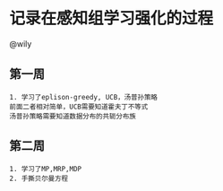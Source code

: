 # 记录在感知组学习强化的过程
@wily
## 第一周
```text
1. 学习了eplison-greedy, UCB，汤普孙策略  
前面二者相对简单，UCB需要知道霍夫丁不等式
汤普孙策略需要知道数据分布的共轭分布族
```
## 第二周
```text
1. 学习了MP,MRP,MDP
2. 手撕贝尔曼方程 
```